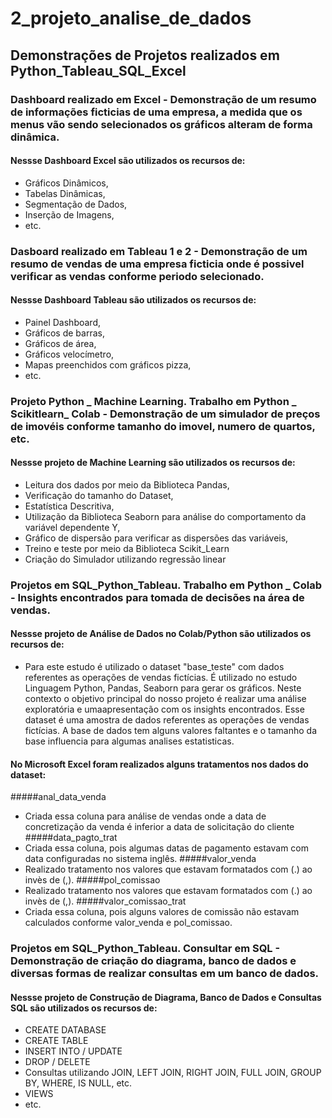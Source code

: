 # 2_projeto_analise_de_dados

## Demonstrações de Projetos realizados em Python_Tableau_SQL_Excel

### Dashboard realizado em Excel - Demonstração de um resumo de informações ficticias de uma empresa, a medida que os menus vão sendo selecionados os gráficos alteram de forma dinâmica.
#### Nessse Dashboard Excel são utilizados os recursos de:
- Gráficos Dinâmicos, 
- Tabelas Dinâmicas, 
- Segmentação de Dados, 
- Inserção de Imagens,
- etc.

### Dasboard realizado em Tableau 1 e 2 - Demonstração de um resumo de vendas de uma empresa ficticia onde é possivel verificar as vendas conforme periodo selecionado.
#### Nessse Dashboard Tableau são utilizados os recursos de:
- Painel Dashboard, 
- Gráficos de barras, 
- Gráficos de área, 
- Gráficos velocímetro,
- Mapas preenchidos com gráficos pizza,
- etc.

### Projeto Python _ Machine Learning. Trabalho em Python _ Scikitlearn_ Colab - Demonstração de um simulador de preços de imovéis conforme tamanho do imovel, numero de quartos, etc.
#### Nessse projeto de Machine Learning são utilizados os recursos de:
- Leitura dos dados por meio da Biblioteca Pandas,
- Verificação do tamanho do Dataset,
- Estatística Descritiva,
- Utilização da Biblioteca Seaborn para análise do comportamento da variável dependente Y,
- Gráfico de dispersão para verificar as dispersões das variáveis,
- Treino e teste por meio da Biblioteca Scikit_Learn
- Criação do Simulador utilizando regressão linear

### Projetos em SQL_Python_Tableau. Trabalho em Python _ Colab - Insights encontrados para tomada de decisões na área de vendas.
#### Nessse projeto de Análise de Dados no Colab/Python são utilizados os recursos de:
- Para este estudo é utilizado o dataset "base_teste" com dados referentes as operações de vendas fictícias.
É utilizado no estudo Linguagem Python, Pandas, Seaborn para gerar os gráficos.
Neste contexto o objetivo principal do nosso projeto é realizar uma análise exploratória e umaapresentação com os insights encontrados.
Esse dataset é uma amostra de dados referentes as operações de vendas fictícias. A base de dados tem alguns valores faltantes e o tamanho da base influencia para algumas analises estatisticas.
#### No Microsoft Excel foram realizados alguns tratamentos nos dados do dataset:
#####anal_data_venda
- Criada essa coluna para análise de vendas onde a data de concretização da venda é inferior a data de solicitação do cliente
#####data_pagto_trat
- Criada essa coluna, pois algumas datas de pagamento estavam com data configuradas no sistema inglês.
#####valor_venda
- Realizado tratamento nos valores que estavam formatados com (.) ao invès de (,).
#####pol_comissao
- Realizado tratamento nos valores que estavam formatados com (.) ao invès de (,).
#####valor_comissao_trat
- Criada essa coluna, pois alguns valores de comissão não estavam calculados conforme valor_venda e pol_comissao.

### Projetos em SQL_Python_Tableau. Consultar em SQL - Demonstração de criação do diagrama, banco de dados e  diversas formas de realizar consultas em um banco de dados.
#### Nessse projeto de Construção de Diagrama, Banco de Dados e Consultas SQL são utilizados os recursos de:
- CREATE DATABASE
- CREATE TABLE
- INSERT INTO / UPDATE
- DROP / DELETE
- Consultas utilizando JOIN, LEFT JOIN, RIGHT JOIN, FULL JOIN, GROUP BY, WHERE, IS NULL, etc.
- VIEWS
- etc.
